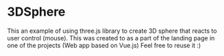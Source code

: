 # 3DSphere

This an example of using three.js library to create 3D sphere that reacts to user control (mouse).
This was created to as a part of the landing page in one of the projects (Web app based on Vue.js)
Feel free to reuse it :)

